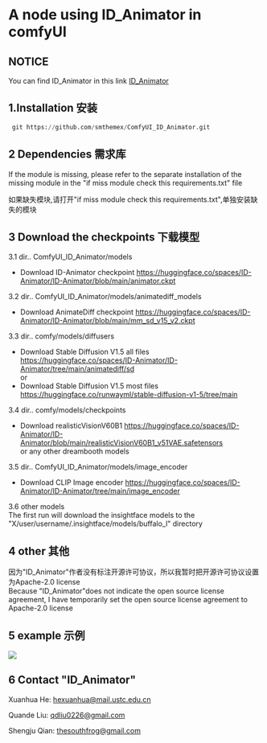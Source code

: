 # A node using ID_Animator in comfyUI

## NOTICE
You can find ID_Animator in this link  [ID_Animator](https://github.com/ID-Animator/ID-Animator)  

1.Installation  安装   
----
 ``` python 
  git https://github.com/smthemex/ComfyUI_ID_Animator.git
  ```
2  Dependencies  需求库  
-----
If the module is missing, please refer to the separate installation of the missing module in the "if miss module check this requirements.txt" file   

如果缺失模块,请打开"if miss module check this requirements.txt",单独安装缺失的模块


3 Download the checkpoints   下载模型
----

3.1 dir.. ComfyUI_ID_Animator/models  
- Download ID-Animator checkpoint https://huggingface.co/spaces/ID-Animator/ID-Animator/blob/main/animator.ckpt  

3.2 dir.. ComfyUI_ID_Animator/models/animatediff_models    
- Download AnimateDiff checkpoint https://huggingface.co/spaces/ID-Animator/ID-Animator/blob/main/mm_sd_v15_v2.ckpt   

3.3 dir.. comfy/models/diffusers  
- Download Stable Diffusion V1.5 all files  https://huggingface.co/spaces/ID-Animator/ID-Animator/tree/main/animatediff/sd   
  or   
- Download Stable Diffusion V1.5 most files https://huggingface.co/runwayml/stable-diffusion-v1-5/tree/main      

3.4 dir.. comfy/models/checkpoints   
- Download realisticVisionV60B1 https://huggingface.co/spaces/ID-Animator/ID-Animator/blob/main/realisticVisionV60B1_v51VAE.safetensors  
  or  any other dreambooth models  
  
3.5 dir.. ComfyUI_ID_Animator/models/image_encoder      
- Download CLIP Image encoder https://huggingface.co/spaces/ID-Animator/ID-Animator/tree/main/image_encoder   

3.6  other models       
The first run will download the insightface models to the "X/user/username/.insightface/models/buffalo_l" directory  
   
4 other   其他
----
因为"ID_Animator"作者没有标注开源许可协议，所以我暂时把开源许可协议设置为Apache-2.0 license  
Because "ID_Animator"does not indicate the open source license agreement, I have temporarily set the open source license agreement to Apache-2.0 license   

5 example 示例
----

![](https://github.com/smthemex/ComfyUI_ID_Animator/blob/main/demo/example.png)


6 Contact "ID_Animator" 
-----
Xuanhua He: hexuanhua@mail.ustc.edu.cn

Quande Liu: qdliu0226@gmail.com

Shengju Qian: thesouthfrog@gmail.com


